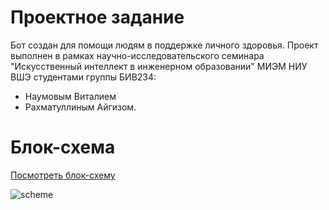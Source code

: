 # Проектное задание
Бот создан для помощи людям в поддержке личного здоровья. Проект выполнен в рамках научно-исследовательского семинара "Искусственный интеллект в инженерном образовании" МИЭМ НИУ ВШЭ студентами группы БИВ234:
- Наумовым Виталием
- Рахматуллиным Айгизом.

# Блок-схема
[Посмотреть блок-схему](https://app.diagrams.net/#G1BvQ6Wy99I2UXjhuDjQRyIksZYEocSR0B#%7B"pageId"%3A"HQK9jq8fUNQI8AnmLcfA"%7D)

![scheme](diagram.png)


